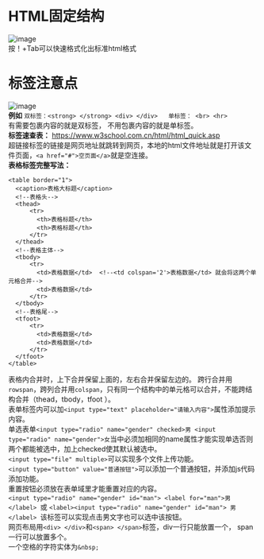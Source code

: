 # HTML固定结构
![image](https://user-images.githubusercontent.com/96570699/232649866-4ec67486-8b61-4c9a-bb8b-5a619d851456.png)   
按！+Tab可以快速格式化出标准html格式  


# 标签注意点
![image](https://user-images.githubusercontent.com/96570699/232661182-b0386463-e1b5-4bf7-b10e-07ad5e8e9a5d.png)   
**例如**  `双标签：<strong> </strong> <div> </div>   单标签： <br> <hr> `   
有需要包裹内容的就是双标签， 不用包裹内容的就是单标签。  
**标签速查表：**  [https://www.w3school.com.cn/html/html_quick.asp  ](https://www.runoob.com/html/html-quicklist.html)   
超链接标签的链接是网页地址就跳转到网页，本地的html文件地址就是打开该文件页面，`<a href="#">空页面</a>`就是空连接。    
**表格标签完整写法：**  
```
<table border="1">
  <caption>表格大标题</caption>
  <!--表格头-->
  <thead>   
      <tr>
        <th>表格标题</th>
        <th>表格标题</th>
      </tr>
  </thead>
  <!--表格主体-->
  <tbody>
      <tr>
        <td>表格数据</td>  <!--<td colspan='2'>表格数据</td> 就会将这两个单元格合并-->
        <td>表格数据</td>
      </tr>
  </tbody>
  <!--表格尾-->
  <tfoot>
      <tr>
        <td>表格数据</td>
        <td>表格数据</td>
      </tr>
  </tfoot>
</table>
```    
表格内合并时，上下合并保留上面的，左右合并保留左边的。  跨行合并用`rowspan`，跨列合并用`colspan`，只有同一个结构中的单元格可以合并，不能跨结构合并（thead，tbody，tfoot ）。    
表单标签内可以加`<input type="text" placeholder="请输入内容">`属性添加提示内容。     
单选表单`<input type="radio" name="gender" checked>男 <input type="radio" name="gender">女`当中必须加相同的name属性才能实现单选否则两个都能被选中，加上checked使其默认被选中。      
`<input type="file" multiple>`可以实现多个文件上传功能。    
`<input type="button" value="普通按钮">`可以添加一个普通按钮，并添加js代码添加功能。       
重置按钮必须放在表单域里才能重置对应的内容。    
`<input type="radio" name="gender" id="man"> <label for="man">男</label> `或 `<label><input type="radio" name="gender" id="man"> 男</label> `该标签可以实现点击男文字也可以选中该按钮。     
网页布局用`<div> </div>`和`<span> </span>`标签，div一行只能放置一个， span一行可以放置多个。  
一个空格的字符实体为`&nbsp;`  








